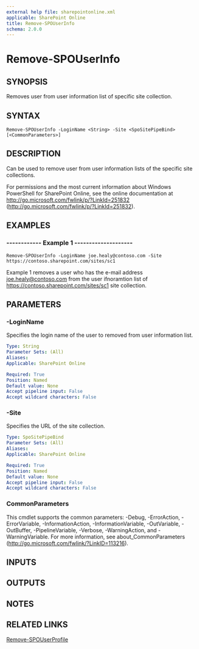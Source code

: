 ```yaml
---
external help file: sharepointonline.xml
applicable: SharePoint Online
title: Remove-SPOUserInfo
schema: 2.0.0
---
```


# Remove-SPOUserInfo

## SYNOPSIS
Removes user from user information list of specific site collection.

## SYNTAX

```
Remove-SPOUserInfo -LoginName <String> -Site <SpoSitePipeBind> [<CommonParameters>]
```

## DESCRIPTION
Can be used to remove user from user information lists of the specific site collections.

For permissions and the most current information about Windows PowerShell for SharePoint Online, see the online documentation at http://go.microsoft.com/fwlink/p/?LinkId=251832 (http://go.microsoft.com/fwlink/p/?LinkId=251832).

## EXAMPLES

###   ------------ Example 1 --------------------
```
Remove-SPOUserInfo -LoginName joe.healy@contoso.com -Site https://contoso.sharepoint.com/sites/sc1 
```
Example 1 removes a user who has the e-mail address joe.healy@contoso.com from the user ifnoramtion list of https://contoso.sharepoint.com/sites/sc1 site collection.

## PARAMETERS

### -LoginName
Specifies the login name of the user to removed from user information list.

```yaml
Type: String
Parameter Sets: (All)
Aliases: 
Applicable: SharePoint Online

Required: True
Position: Named
Default value: None
Accept pipeline input: False
Accept wildcard characters: False
```

### -Site
Specifies the URL of the site collection.

```yaml
Type: SpoSitePipeBind
Parameter Sets: (All)
Aliases: 
Applicable: SharePoint Online

Required: True
Position: Named
Default value: None
Accept pipeline input: False
Accept wildcard characters: False
```

### CommonParameters
This cmdlet supports the common parameters: -Debug, -ErrorAction, -ErrorVariable, -InformationAction, -InformationVariable, -OutVariable, -OutBuffer, -PipelineVariable, -Verbose, -WarningAction, and -WarningVariable. For more information, see about_CommonParameters (http://go.microsoft.com/fwlink/?LinkID=113216).

## INPUTS

## OUTPUTS

## NOTES

## RELATED LINKS

[Remove-SPOUserProfile](Remove-SPOUserProfile.md)
